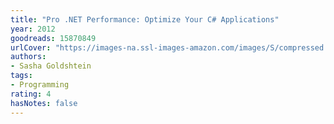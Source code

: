 ```yaml
---
title: "Pro .NET Performance: Optimize Your C# Applications"
year: 2012
goodreads: 15870849
urlCover: "https://images-na.ssl-images-amazon.com/images/S/compressed.photo.goodreads.com/books/1347500091i/15870849.jpg"
authors:
- Sasha Goldshtein
tags:
- Programming
rating: 4
hasNotes: false
---
```

